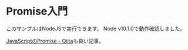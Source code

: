 # Promise入門

このサンプルはNodeJSで実行できます。
Node v10.1.0で動作確認しました。

[JavaScriptのPromise - Qiita](https://qiita.com/ysk_1031/items/888a84cb259cec4e0625)も良い記事。
